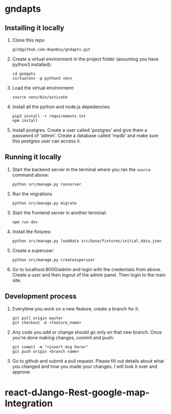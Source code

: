 # gndapts

## Installing it locally

1. Clone this repo

   ```
   git@github.com:dopeboy/gndapts.git
   ```

2. Create a virtual environment in the project folder (assuming you have python3 installed):
   ```
   cd gndapts
   virtualenv -p python3 venv
   ```

3. Load the virtual environment:
   ```
   source venv/bin/activate
   ```
   
4. Install all the python and node.js depedencies:

    ```
    pip3 install -r requirements.txt
    npm install
    ```

5. Install postgres. Create a user called 'postgres' and give them a password of 'admin'. Create a database called 'mydb' and make sure this postgres user can access it.
    
## Running it locally

1. Start the backend server in the terminal where you ran the `source` command above:

    ```
    python src/manage.py runserver 
    ```
   
2. Run the migrations

    ```
    python src/manage.py migrate
    ```
    
3. Start the frontend server in another terminal:

    ```
    npm run dev
    ```
    
4. Install the fixtures:

    ```
    python src/manage.py loaddata src/base/fixtures/initial_data.json
    ```

5. Create a superuser:

    ```
    python src/manage.py createsuperuser
    ```
    
6. Go to localhost:8000/admin and login with the credentials from above. Create a user and then logout of the admin panel. Then login to the main site.

## Development process

1. Everytime you work on a new feature, create a branch for it. 

    ```
    git pull origin master
    git checkout -b <feature_name>
    ```

2. Any code you add or change should go only on that new branch. Once you're done making changes, commit and push:

    ```
    git commit -m "<insert msg here>"
    git push origin <branch name>
    ```
    
3. Go to github and submit a pull request. Please fill out details about what you changed and how you made your changes. I will look it over and approve.
# react-dJango-Rest-google-map-Integration
